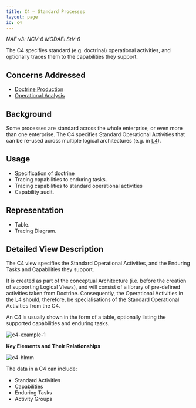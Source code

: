```yaml
---
title: C4 – Standard Processes
layout: page
id: c4
---
```


*NAF v3: NCV-6 MODAF: StV-6*

The C4 specifies standard (e.g. doctrinal) operational activities, and
optionally traces them to the capabilities they support.

## Concerns Addressed


-   [Doctrine Production](/glossary/doctrine-production/)
-   [Operational Analysis](/glossary/operational-analysis/)

## Background


Some processes are standard across the whole enterprise, or even more
than one enterprise. The C4 specifies Standard Operational Activities
that can be re-used across multiple logical architectures (e.g. in
[L4](l4.html)).

## Usage

-   Specification of doctrine
-   Tracing capabilities to enduring tasks.
-   Tracing capabilities to standard operational activities
-   Capability audit.

## Representation

-   Table.
-   Tracing Diagram.

## Detailed View Description

The C4 view specifies the Standard Operational Activities, and the
Enduring Tasks and Capabilities they support.

It is created as part of the conceptual Architecture (i.e. before the
creation of supporting Logical Views), and will consist of a library of
pre-defined activities taken from Doctrine. Consequently, the
Operational Activities in the [L4](l4.html) should, therefore, be
specialisations of the Standard Operational Activities from the C4.

An C4 is usually shown in the form of a table, optionally listing the
supported capabilities and enduring tasks.

![c4-example-1](http://nafdocs.org/wp-content/uploads/2013/06/c4-example-1.png)

**Key Elements and Their Relationships**

![c4-hlmm](http://nafdocs.org/wp-content/uploads/2013/06/c4-hlmm.png)

The data in a C4 can include:

-   Standard Activities
-   Capabilities
-   Enduring Tasks
-   Activity Groups


